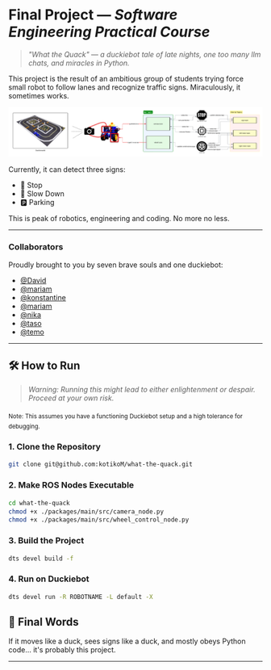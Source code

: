 # Final Project — *Software Engineering Practical Course*

> _"What the Quack" — a duckiebot tale of late nights, one too many llm chats, and miracles in Python._

This project is the result of an ambitious group of students trying force small robot to follow lanes and recognize traffic signs. 
Miraculously, it sometimes works.

![Project Diagram](assets/what%20the%20quack%20project%20diagram.png)

Currently, it can detect three signs:
- 🛑 Stop  
- 🐢 Slow Down  
- 🅿️ Parking  

This is peak of robotics, engineering and coding. No more no less.

---

### Collaborators

Proudly brought to you by seven brave souls and one duckiebot:

- [@David](https://github.com/David-Mais)  
- [@mariam](https://github.com/Mariam-Katamashvili)  
- [@konstantine](https://github.com/kotikoM)  
- [@mariam](https://github.com/mariamgogo)  
- [@nika](https://github.com/Nika1337)  
- [@taso](https://github.com/Taso007)  
- [@temo](https://github.com/TemoDev)  

---

## 🛠️ How to Run

> _Warning: Running this might lead to either enlightenment or despair. Proceed at your own risk._

<sub>Note: This assumes you have a functioning Duckiebot setup and a high tolerance for debugging.</sub>

### 1. Clone the Repository

```bash
git clone git@github.com:kotikoM/what-the-quack.git

```

### 2. Make ROS Nodes Executable

```bash
cd what-the-quack
chmod +x ./packages/main/src/camera_node.py
chmod +x ./packages/main/src/wheel_control_node.py
```

### 3. Build the Project

```bash
dts devel build -f
```

### 4. Run on Duckiebot


```bash
dts devel run -R ROBOTNAME -L default -X
```

## 🦆 Final Words

If it moves like a duck, sees signs like a duck, and mostly obeys Python code... it's probably this project.


---
